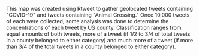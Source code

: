 This map was created using Rtweet to gather geolocated tweets containing "COVID-19" and tweets containing "Animal Crossing." Once 10,000 tweets of each were collected, some analysis was done to determine the concentrations of each tweet by US county. Classification ranges from equal amounts of both tweets, more of a tweet (if 1/2 to 3/4 of total tweets in a county belonged to either category) and much more of a tweet (if more than 3/4 of the total tweets in a county belonged to either category).
